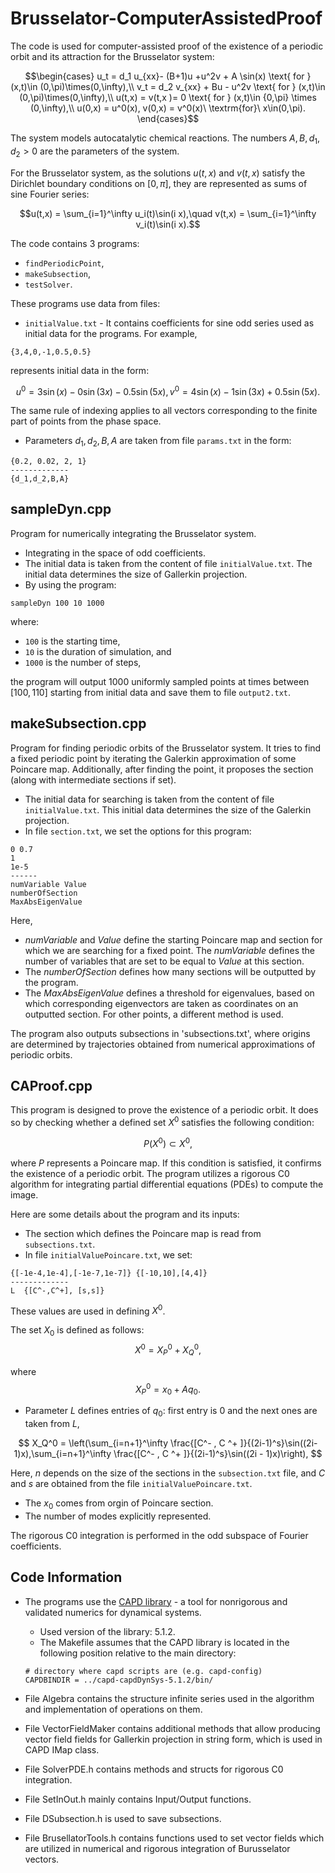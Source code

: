 
# Brusselator-ComputerAssistedProof

The code is used for computer-assisted proof of the existence of a periodic orbit and its attraction for the Brusselator system:

```math
\begin{cases}
 u_t = d_1  u_{xx}- (B+1)u +u^2v + A \sin(x)   \text{ for } (x,t)\in (0,\pi)\times(0,\infty),\\
 v_t = d_2 v_{xx} + Bu - u^2v    \text{ for } (x,t)\in (0,\pi)\times(0,\infty),\\
u(t,x) = v(t,x )= 0 \text{ for }  (x,t)\in {0,\pi} \times (0,\infty),\\
u(0,x) = u^0(x), v(0,x) = v^0(x)\ \textrm{for}\ x\in(0,\pi).
\end{cases}
```

The system models autocatalytic chemical reactions. The numbers $A,B,d_1,d_2>0$ are the parameters of the system.

For the Brusselator system, as the solutions $u(t,x)$ and $v(t,x)$ satisfy the Dirichlet boundary conditions on $[0,\pi]$, they are represented as sums of sine Fourier series:

```math
u(t,x) = \sum_{i=1}^\infty u_i(t)\sin(i x),\quad
v(t,x) = \sum_{i=1}^\infty v_i(t)\sin(i x).
```

The code contains 3 programs:
- `findPeriodicPoint`,
- `makeSubsection`,
- `testSolver`.

These programs use data from files:
- `initialValue.txt` - It contains coefficients for sine odd series used as initial data for the programs. For example,

```
{3,4,0,-1,0.5,0.5}   
```

represents initial data in the form:

```math
u^0 = 3\sin(x) - 0\sin(3x) - 0.5\sin(5x),
v^0 = 4\sin(x) - 1\sin(3x) + 0.5\sin(5x).
```

The same rule of indexing applies to all vectors corresponding to the finite part of points from the phase space.
- Parameters ${d_1,d_2,B,A}$ are taken from file `params.txt` in the form:

```
{0.2, 0.02, 2, 1}
-------------
{d_1,d_2,B,A}
```

## sampleDyn.cpp

Program for numerically integrating the Brusselator system. 

- Integrating in the space of odd coefficients.
- The initial data is taken from the content of file `initialValue.txt`. The initial data determines the size of Gallerkin projection.
- By using the program:

```
sampleDyn 100 10 1000
```

where:
- `100` is the starting time,
- `10` is the duration of simulation, and
- `1000` is the number of steps,

the program will output $1000$ uniformly sampled points at times between $[100,110]$ starting from initial data and save them to file `output2.txt`.

## makeSubsection.cpp

Program for finding periodic orbits of the Brusselator system. It tries to find a fixed periodic point by iterating the Galerkin approximation of some Poincare map. Additionally, after finding the point, it proposes the section (along with intermediate sections if set).

- The initial data for searching is taken from the content of file `initialValue.txt`. This initial data determines the size of the Galerkin projection.
- In file `section.txt`, we set the options for this program:
```
0 0.7
1
1e-5
------
numVariable Value
numberOfSection
MaxAbsEigenValue
```
Here,
- $numVariable$ and $Value$ define the starting Poincare map and section for which we are searching for a fixed point. The $numVariable$ defines the number of variables that are set to be equal to $Value$ at this section.
- The $numberOfSection$ defines how many sections will be outputted by the program.
- The $MaxAbsEigenValue$ defines a threshold for eigenvalues, based on which corresponding eigenvectors are taken as coordinates on an outputted section. For other points, a different method is used.

The program also outputs subsections in 'subsections.txt', where origins are determined by trajectories obtained from numerical approximations of periodic orbits.

 ## CAProof.cpp

This program is designed to prove the existence of a periodic orbit. It does so by checking whether a defined set $X^0$ satisfies the following condition:

$$ P(X^0) \subset X^0,$$

where $P$ represents a Poincare map. If this condition is satisfied, it confirms the existence of a periodic orbit. The program utilizes a rigorous C0 algorithm for integrating partial differential equations (PDEs) to compute the image.

Here are some details about the program and its inputs:

- The section which defines the Poincare map is read from `subsections.txt`.
- In file `initialValuePoincare.txt`, we set:
```
{[-1e-4,1e-4],[-1e-7,1e-7]} {[-10,10],[4,4]}
-------------
L  {[C^-,C^+], [s,s]}

```
These values are used in defining $X^0$.
  
The set $X_0$ is defined as follows:
   $$X^0 = X_P^0 + X_Q^0,$$

where
$$X_P^0 = x_0+ Aq_0.$$
 - Parameter $L$ defines entries of $q_0$: first entry is 0 and the next ones are taken from $L$,

$$
    X_Q^0 = \left(\sum_{i=n+1}^\infty \frac{[C^- , C ^+ ]}{(2i-1)^s}\sin((2i-1)x),\sum_{i=n+1}^\infty \frac{[C^- , C ^+ ]}{(2i-1)^s}\sin((2i - 1)x)\right),
$$

Here, $n$ depends on the size of the sections in the `subsection.txt` file, and $C$ and $s$ are obtained from the file `initialValuePoincare.txt`.

- The $x_0$ comes from orgin of Poincare section.
- The number of modes explicitly represented.

The rigorous C0 integration is performed in the odd subspace of Fourier coefficients.

## Code Information

- The programs use the [CAPD library](http://capd.ii.uj.edu.pl/index.php) - a tool for nonrigorous and validated numerics for dynamical systems.
  - Used version of the library: 5.1.2.
  - The Makefile assumes that the CAPD library is located in the following position relative to the main directory:
   ```
   # directory where capd scripts are (e.g. capd-config)
   CAPDBINDIR = ../capd-capdDynSys-5.1.2/bin/
   
   ```
  
- File Algebra contains the structure infinite series used in the algorithm and implementation of operations on them.
- File VectorFieldMaker contains additional methods that allow producing vector field fields for Gallerkin projection in string form, which is used in CAPD IMap class.
- File SolverPDE.h contains methods and structs for rigorous C0 integration.
- File SetInOut.h mainly contains Input/Output functions.
- File DSubsection.h is used to save subsections.
- File BrusellatorTools.h contains functions used to set vector fields which are utilized in numerical and rigorous integration of Burusselator vectors.



